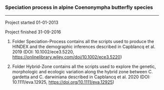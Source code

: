 ### Speciation process in alpine Coenonympha butterfly species
---------------

Project started 01-01-2013 

Project finished 31-09-2016

1. Folder Speciation-Process contains all the scripts used to produce the HINDEX and the demographic inferences described in Capblancq et al. 2019 (DOI: 10.1002/ece3.5220, https://onlinelibrary.wiley.com/doi/10.1002/ece3.5220)


2. Folder Hybrid-Zone contains all the scripts used to explore the genetic, morphologic and ecologic variation along the hybrid zone between C. gardetta and C. darwiniana described in Capblancq et al. 2020 (DOI: 10.1111/eva.12925, https://doi.org/10.1111/eva.12925)

